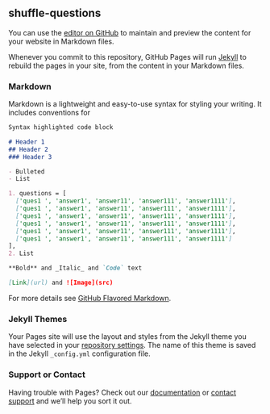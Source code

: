 ## shuffle-questions

You can use the [editor on GitHub](https://github.com/Khlaed152/shuffle-questions/edit/master/README.md) to maintain and preview the content for your website in Markdown files.

Whenever you commit to this repository, GitHub Pages will run [Jekyll](https://jekyllrb.com/) to rebuild the pages in your site, from the content in your Markdown files.

### Markdown

Markdown is a lightweight and easy-to-use syntax for styling your writing. It includes conventions for

```markdown
Syntax highlighted code block

# Header 1
## Header 2
### Header 3

- Bulleted
- List

1. questions = [
  ['ques1 ', 'answer1', 'answer11', 'answer111', 'answer1111'],
  ['ques1 ', 'answer1', 'answer11', 'answer111', 'answer1111'],
  ['ques1 ', 'answer1', 'answer11', 'answer111', 'answer1111'],
  ['ques1 ', 'answer1', 'answer11', 'answer111', 'answer1111'],
  ['ques1 ', 'answer1', 'answer11', 'answer111', 'answer1111'],
  ['ques1 ', 'answer1', 'answer11', 'answer111', 'answer1111']
],
2. List

**Bold** and _Italic_ and `Code` text

[Link](url) and ![Image](src)
```

For more details see [GitHub Flavored Markdown](https://guides.github.com/features/mastering-markdown/).

### Jekyll Themes

Your Pages site will use the layout and styles from the Jekyll theme you have selected in your [repository settings](https://github.com/Khlaed152/shuffle-questions/settings). The name of this theme is saved in the Jekyll `_config.yml` configuration file.

### Support or Contact

Having trouble with Pages? Check out our [documentation](https://help.github.com/categories/github-pages-basics/) or [contact support](https://github.com/contact) and we’ll help you sort it out.

